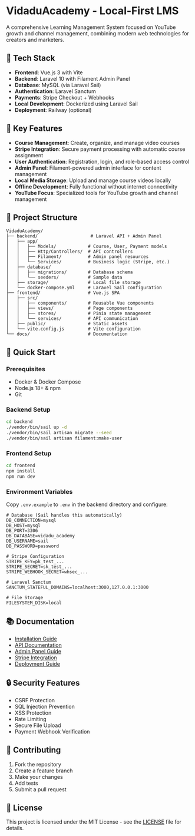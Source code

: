 # VidaduAcademy - Local-First LMS

A comprehensive Learning Management System focused on YouTube growth and channel management, combining modern web technologies for creators and marketers.

## 🔧 Tech Stack

- **Frontend**: Vue.js 3 with Vite
- **Backend**: Laravel 10 with Filament Admin Panel
- **Database**: MySQL (via Laravel Sail)
- **Authentication**: Laravel Sanctum
- **Payments**: Stripe Checkout + Webhooks
- **Local Development**: Dockerized using Laravel Sail
- **Deployment**: Railway (optional)

## 🧩 Key Features

- **Course Management**: Create, organize, and manage video courses
- **Stripe Integration**: Secure payment processing with automatic course assignment
- **User Authentication**: Registration, login, and role-based access control
- **Admin Panel**: Filament-powered admin interface for content management
- **Local Media Storage**: Upload and manage course videos locally
- **Offline Development**: Fully functional without internet connectivity
- **YouTube Focus**: Specialized tools for YouTube growth and channel management

## 📁 Project Structure

```
VidaduAcademy/
├── backend/                    # Laravel API + Admin Panel
│   ├── app/
│   │   ├── Models/            # Course, User, Payment models
│   │   ├── Http/Controllers/  # API controllers
│   │   ├── Filament/          # Admin panel resources
│   │   └── Services/          # Business logic (Stripe, etc.)
│   ├── database/
│   │   ├── migrations/        # Database schema
│   │   └── seeders/           # Sample data
│   ├── storage/               # Local file storage
│   └── docker-compose.yml     # Laravel Sail configuration
├── frontend/                  # Vue.js SPA
│   ├── src/
│   │   ├── components/        # Reusable Vue components
│   │   ├── views/             # Page components
│   │   ├── stores/            # Pinia state management
│   │   └── services/          # API communication
│   ├── public/                # Static assets
│   └── vite.config.js         # Vite configuration
└── docs/                      # Documentation
```

## 🚀 Quick Start

### Prerequisites

- Docker & Docker Compose
- Node.js 18+ & npm
- Git

### Backend Setup

```bash
cd backend
./vendor/bin/sail up -d
./vendor/bin/sail artisan migrate --seed
./vendor/bin/sail artisan filament:make-user
```

### Frontend Setup

```bash
cd frontend
npm install
npm run dev
```

### Environment Variables

Copy `.env.example` to `.env` in the backend directory and configure:

```env
# Database (Sail handles this automatically)
DB_CONNECTION=mysql
DB_HOST=mysql
DB_PORT=3306
DB_DATABASE=vidadu_academy
DB_USERNAME=sail
DB_PASSWORD=password

# Stripe Configuration
STRIPE_KEY=pk_test_...
STRIPE_SECRET=sk_test_...
STRIPE_WEBHOOK_SECRET=whsec_...

# Laravel Sanctum
SANCTUM_STATEFUL_DOMAINS=localhost:3000,127.0.0.1:3000

# File Storage
FILESYSTEM_DISK=local
```

## 📚 Documentation

- [Installation Guide](docs/installation.md)
- [API Documentation](docs/api.md)
- [Admin Panel Guide](docs/admin.md)
- [Stripe Integration](docs/payments.md)
- [Deployment Guide](docs/deployment.md)

## 🔒 Security Features

- CSRF Protection
- SQL Injection Prevention
- XSS Protection
- Rate Limiting
- Secure File Upload
- Payment Webhook Verification

## 🤝 Contributing

1. Fork the repository
2. Create a feature branch
3. Make your changes
4. Add tests
5. Submit a pull request

## 📄 License

This project is licensed under the MIT License - see the [LICENSE](LICENSE) file for details.
